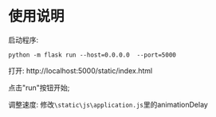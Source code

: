 # 使用说明
启动程序:
```
python -m flask run --host=0.0.0.0  --port=5000
```

打开: 
http://localhost:5000/static/index.html

点击"run"按钮开始; 

调整速度: 
修改`\static\js\application.js`里的animationDelay

